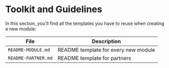 # Toolkit and Guidelines

In this section, you'll find all the templates you have to reuse when creating a new module:

File | Description
--- | ---
`README-MODULE.md` | README template for every new module
`README-PARTNER.md` | README template for partners
